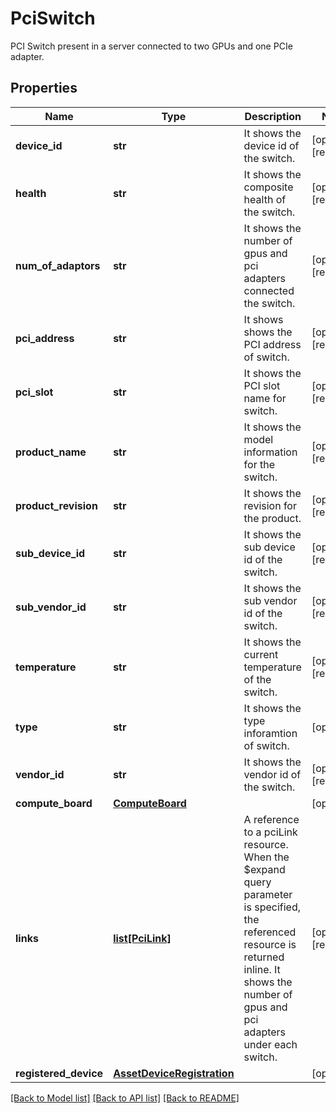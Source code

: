 # PciSwitch

PCI Switch present in a server connected to two GPUs and one PCIe adapter. 
## Properties
Name | Type | Description | Notes
------------ | ------------- | ------------- | -------------
**device_id** | **str** | It shows the device id of the switch.   | [optional] [readonly] 
**health** | **str** | It shows the composite health of the switch.   | [optional] [readonly] 
**num_of_adaptors** | **str** | It shows the number of gpus and pci adapters connected the switch.   | [optional] [readonly] 
**pci_address** | **str** | It shows shows the PCI address of switch.   | [optional] [readonly] 
**pci_slot** | **str** | It shows the PCI slot name for switch.   | [optional] [readonly] 
**product_name** | **str** | It shows the model information for the switch.   | [optional] [readonly] 
**product_revision** | **str** | It shows the revision for the product.   | [optional] [readonly] 
**sub_device_id** | **str** | It shows the sub device id of the switch.   | [optional] [readonly] 
**sub_vendor_id** | **str** | It shows the sub vendor id of the switch.   | [optional] [readonly] 
**temperature** | **str** | It shows the current temperature of the switch.   | [optional] [readonly] 
**type** | **str** | It shows the type inforamtion of switch.   | [optional] 
**vendor_id** | **str** | It shows the vendor id of the switch.    | [optional] [readonly] 
**compute_board** | [**ComputeBoard**](.md) |  | [optional] 
**links** | [**list[PciLink]**](PciLink.md) | A reference to a pciLink resource. When the $expand query parameter is specified, the referenced resource is returned inline. It shows the number of gpus and pci adapters under each switch.  | [optional] [readonly] 
**registered_device** | [**AssetDeviceRegistration**](.md) |  | [optional] 

[[Back to Model list]](../README.md#documentation-for-models) [[Back to API list]](../README.md#documentation-for-api-endpoints) [[Back to README]](../README.md)


